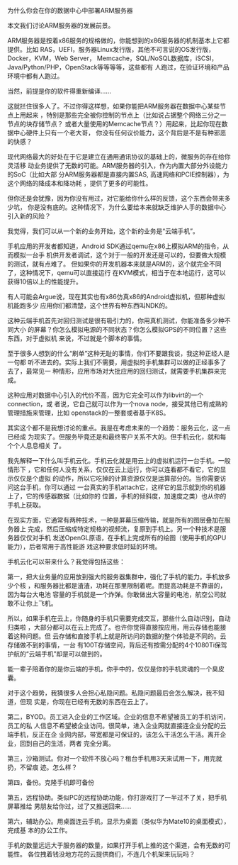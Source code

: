    
为什么你会在你的数据中心中部署ARM服务器

本文我们讨论ARM服务器的发展前景。

ARM服务器是按着x86服务的规格做的，你能想到的x86服务器的机制基本上它都提供。比如
RAS，UEFI，服务器Linux发行版，其他不可言说的OS发行版，Docker，KVM，Web Server，
Memcache，SQL/NoSQL数据库，iSCSI，Java/Python/PHP，OpenStack等等等等，这些都有
人跑过，在验证环境和产品环境中都有人跑过。

当然，前提是你的软件得重新编译……

这就拦住很多人了。不过你得这样想，如果你能把ARM服务器在数据中心某些节点上用起来
，特别是那些完全被你控制的节点上（比如说占据整个网络三分之一节点的块存储节点？
或者大量使用的Memcache节点？）用起来，比起你现在数据中心硬件上只有一个老大哥，
你没有任何议价能力，这个背后是不是有种邪恶的快感？

现代网络最大的好处在于它是建立在通用通讯协议的基础上的，微服务的存在给你灵活移
动业务提供了无数的可能。ARM服务器的引入，作为内置大部分外设能力的SoC（比如大部
分ARM服务器都是直接内置SAS, 高速网络和PCIE控制器），为这个网络的降成本和降功耗
，提供了更多的可能性。

但你还是会犹豫，因为你没有用过，对它能给你什么样的反馈，这个东西会带来多少坑，
你是没有底的。这种情况下，为什么要给本来就缺乏维护人手的数据中心引入新的风险？

我觉得，我们可以从一个新的业务开始，这个新的业务是“云端手机”。

手机应用的开发者都知道，Android SDK通过qemu在x86上模拟ARM的指令，从而模拟一台手
机供开发者调试，这个对于一般的开发还是可以的，但要做大规模的测试，就有点难了。
但如果你的开发机器本来就是ARM的，这个就完全不同了，这种情况下，qemu可以直接运行
在KVM模式，相当于在本地运行，这可以获得10倍以上的性能提升。

有人可能会Argue说，现在其实也有x86仿真x86的Android虚拟机，但那种虚拟机能跑多少
应用你们都清楚，这个世界有种东西叫NDK的。

这种云端手机首先对回归测试是很有吸引力的，你用真机测试，你能准备多少种不同大小
的屏幕？你怎么模拟电源的不同状态？你怎么模拟GPS的不同位置？这些东西，对于虚拟机
来说，不过就是个脚本的事情。

至于很多人想到的什么“刷单”这种无耻的事情，你们不要跟我谈，我这种正经人是一句都
听不进去的。实际上我们不需要，用虚拟的手机集群可以做的正经事多了去了，最常见一
种情形，应用市场对大批应用的回归测试，就需要手机集群来完成。

这种应用对数据中心引入的代价不高，因为它完全可以作为libvirt的一个connection，或
者说，它自己就可以作为一个nova node，接受其他已有成熟的管理措施来管理，比如
openstack的一整套或者基于K8S。

其实这个都不是我想讨论的重点。我是在考虑未来的一个趋势：服务云化，这一点已经成
为现实了。但服务毕竟还是和最终客户关系不大的。但手机云化，就和每个个人息息相关
了。

我先解释一下什么叫手机云化。手机云化就是用云上的虚拟机运行一台手机。一般情形下
，它和任何人没有关系，仅仅在云上运行，你可以连看都不看它，它的显示仅仅是个虚拟
的动作，所以它吃掉的计算资源仅仅是运算部分的。当你需要访问这台手机，你可以通过
一台真实的手机attach它，这样它的显示就到你的机器上了，它的传感器数据（比如你的
位置，手机的倾斜度，加速度之类）也从你的手机上获取。

在现实方面，它通常有两种技术，一种是屏幕压缩传输，就是所有的图层叠加在服务器上
完成，然后压缩成特定规格的视频流，复原到手机上。另一个种技术是服务器仅仅对手机
发送OpenGL原语，在手机上完成所有的绘图（使用手机的GPU能力），后者常用于高性能游
戏这种要求低时延的环境。

手机云化可以带来什么？我觉得包括这些：

第一，把大业务量的应用放到强大的服务器集群中，强化了手机的能力。手机放多少个核
，和服务器比都是渣渣，功耗在那里限制着呢。而提高功耗是不靠谱的，因为每台大电池
容量的手机就是一个炸弹。你敢做出大容量的电池，航空公司就敢不让你上飞机。

所以，如果手机在云上，你随身的手机只需要完成交互，那些什么自动识别，自动归类啦
，大部分都可以在云上完成了。也许你觉得直接按应用，用云存储也能接着这种问题。但
云存储和直接手机上就是所访问的数据的整个体验是不同的。云存储做不到的事情，一台
有100T存储空间，背后还有按需分配的4个1080Ti保驾护航的“云端手机”却是可以做到的。

能一辈子陪着你的是你云端的手机，你手中的，仅仅是你的手机灵魂的一个臭皮囊。

对于这个趋势，我猜很多人会担心私隐问题。私隐问题最后会怎么解决，我不知道，但现
实是，你现在已经有无数的东西在云上了。

第二，BYOD。员工进入企业的工作区域。企业的信息不希望被员工的手机访问，员工的私
人信息不希望被企业访问。很简单，进入企业网就直接连企业分配的云端手机，反正在企
业网内部，带宽都是可保证的，该怎么干活怎么干活。离开企业，回到自己的生活，两者
完全分离。

第三，沙箱测试。你对一个软件不放心吗？租台手机用3天来试用一下，用完就扔，不留痕
迹。怎么样？

第四，备份。克隆手机即可备份

第五，远程协助。类似PC的远程协助功能，你打游戏打了一半过不了关，把手机屏幕推给
男朋友给你过，过了又推送回来……

第六，辅助办公。用桌面连云手机，显示为桌面（类似华为Mate10的桌面模式），完成基
本的办公工作。

手机的数量远远大于服务器的数量，如果打开手机上推的这个渠道，会有无数的可能性。
各位拽着钱没地方花的云提供商们，不连几个机架来玩玩吗？
